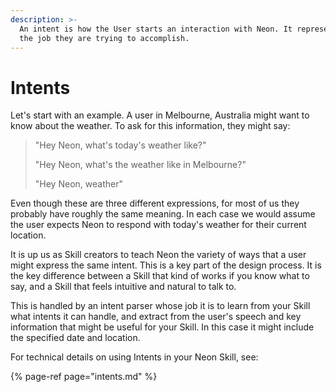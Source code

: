 ```yaml
---
description: >-
  An intent is how the User starts an interaction with Neon. It represents
  the job they are trying to accomplish.
---
```


# Intents

Let's start with an example. A user in Melbourne, Australia might want to know about the weather. To ask for this information, they might say:

> "Hey Neon, what's today's weather like?"
>
> "Hey Neon, what's the weather like in Melbourne?"
>
> "Hey Neon, weather"

Even though these are three different expressions, for most of us they probably have roughly the same meaning. In each case we would assume the user expects Neon to respond with today's weather for their current location.

It is up us as Skill creators to teach Neon the variety of ways that a user might express the same intent. This is a key part of the design process. It is the key difference between a Skill that kind of works if you know what to say, and a Skill that feels intuitive and natural to talk to.

This is handled by an intent parser whose job it is to learn from your Skill what intents it can handle, and extract from the user's speech and key information that might be useful for your Skill. In this case it might include the specified date and location.

For technical details on using Intents in your Neon Skill, see:

{% page-ref page="intents.md" %}
